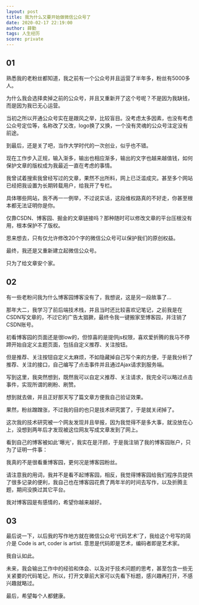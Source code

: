 ```yaml
---
layout: post
title: 我为什么又要开始做微信公众号了
date: 2020-02-17 22:19:00
author: 薛勤
tags: 人生经历
score: private
---
```


## 01

熟悉我的老粉丝都知道，我之前有一个公众号并且运营了半年多，粉丝有5000多人。

为什么我会选择卖掉之前的公众号，并且又重新开了这个号呢？不是因为我缺钱，而是因为我已无心运营。

当初之所以开通公众号实在是跟风之举，比较盲目。没考虑太多因素，也没有考虑公众号定位等，名称改了又改，logo换了又换，一个没有灵魂的公众号注定没有前途。

到最后，还是关了吧，当作大学时代的一次创业，似乎也不错。

现在工作步入正规，输入渐多，输出也相应渐多，输出的文字也越来越值钱，如何保护文章的版权成为我最近一直在考虑的事情。

我曾试着搜索我曾经写过的文章，果然不出所料，网上已泛滥成灾。甚至多个网站已经把我设置为长期转载用户，给我开了专栏。

具体哪些网站，我不再一一例举，不过说实话，这段维权路真的不好走，你甚至根本都无法证明你是你。

仅靠CSDN、博客园、掘金的文章链接吗？那种随时可以修改文章的平台压根没有用，根本保护不了版权。

思来想去，只有仅允许修改20个字的微信公众号可以保护我们的原创权益。

最终，我还是又重新建立起微信公众号。

只为了给文章安个家。

## 02

有一些老粉问我为什么博客园博客没有了，我想说，这是另一段故事了...

那年大二，我学习了前后端技术栈，并且当时还比较喜欢记笔记，之前我是在CSDN写文章的，不过它的广告太猖獗，最终令我一键搬家至博客园，并注销了CSDN账号。

初看博客园的页面还是很low的，但惊喜的是提供js权限，喜欢爱折腾的我马不停蹄开始自定义主题页面，包括自定义推荐、关注按钮。

但是推荐、关注按钮自定义太麻烦，不如隐藏掉自己写个来的方便，于是我分析了推荐、关注的接口，自己编写了点击事件并且通过Ajax请求到服务端。

写到这里，我突然想到，既然我可以自定义推荐、关注请求，我完全可以略过点击事件，实现所谓的刷粉、刷赞。

想到就去做，并且正好那天写了篇文章方便我自己验证效果。

果然，粉丝蹭蹭涨，不过我的目的也只是技术研究罢了，于是就关闭掉了。

这次我的技术研究被一个网友发现并且举报，因为我觉得不是多大事，就没放在心上，没想到两年后才发现被这位网友写成文章发到了网上。

看到自己的博客被如此'曝光'，我实在是汗颜，于是我注销了我的博客园账户，只为了证明一件事：

我真的不是很看重博客园，更何况是博客园粉丝。

请注意我的用词，我并不是看不起博客园，相反，我觉得博客园给我们程序员提供了很多记录的便利，我自己也在博客园花费了两年半的时间去写作，以及折腾主题，期间没换过其它平台。

我对博客园是有感情的，希望你越来越好。

## 03

最后说一下，以后我的写作地方就在微信公众号'代码艺术'了，我给这个号写的简介是 Code is art, coder is artist. 意思是代码即是艺术，编码者即是艺术家。

我自认如此。

未来，我会输出工作中的经验和体会、以及对于技术问题的思考，甚至包含一些无关紧要的代码笔记，所以，打开文章前大家可以先看下标题，感兴趣再打开，不感兴趣就略过。

最后，希望每个人都健康。
